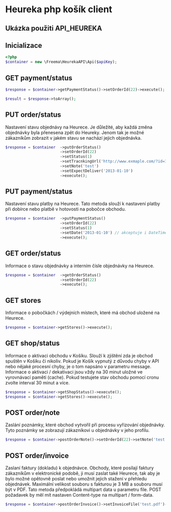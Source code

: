 Heureka php košík client
========================

Ukázka použiti API_HEUREKA
--------------------------

Inicializace
------------

```php
<?php
$container = new \Freema\HeurekaAPI\Api($apiKey);
```

GET payment/status
------------------

```php
$response = $container->getPaymentStatus()->setOrderId(22)->execute();

$result = $response->toArray();
```

PUT order/status
----------------
Nastavení stavu objednávy na Heurece.
Je důležité, aby každá změna objednávky byla přenesena zpět do Heureky. Jenom tak je možné zákazníkům zobrazit v jakém stavu se nachází jejich objednávka.     

```php
$response = $container  ->putOrderStatus()
                        ->setOrderId(22)
                        ->setStatus(1)
                        ->setTracnkingUrl('http://www.exmaple.com/?id=101010&transport')
                        ->setNote('test')
                        ->setExpectDeliver('2013-01-10')
                        ->execute();
```

PUT payment/status
------------------
Nastavení stavu platby na Heurece.
Tato metoda slouží k nastavení platby při dobírce nebo platbě v hotovosti na pobočce obchodu.
```php
$response = $container  ->putPaymentStatus()
                        ->setOrderId(22)
                        ->setStatus(1)
                        ->setDate('2013-01-10') // akceptuje i DateTime object 
                        ->execute();
```

GET order/status
----------------
Informace o stavu objednávky a interním čísle objednávky na Heurece.
```php
$response = $container  ->getOrderStatus()
                        ->setOrderId(22)
                        ->execute();
```

GET stores
----------------
Informace o pobočkách / výdejních místech, které má obchod uložené na Heurece.
```php
$response = $container->getStores()->execute();
```

GET shop/status
--------------
Informace o aktivaci obchodu v Košíku.
Slouží k zjištění zda je obchod spuštěn v Košíku či nikoliv. Pokud je Košík vypnutý z důvodu chyby v API nebo nějaké procesní chyby, je o tom napsáno v parametru message.
Informace o aktivaci / dekativaci jsou vždy na 30 minut uložné ve vyrovnávací paměti (cache). Pokud testujete stav obchodu pomocí cronu zvolte interval 30 minut a více.

```php
$response = $container->getShopStatus()->execute();
$response = $container->getStores()->execute();
```

POST order/note
---------------
Zaslání poznámky, které obchod vytvořil při procesu vyřizování objednávky.
Tyto poznámky se zobrazují zákazníkovi u objednávky v jeho profilu. 

```php
$response = $container->postOrderNote()->setOrderId(22)->setNote('test')->execute();
```

POST order/invoice
------------------
Zaslaní faktury (dokladu) k objednávce.
Obchody, které posílají faktury zákazníkům v elektronické podobě, ji musí zaslat také Heurece, tak aby je bylo možné opětovně poslat nebo umožnit jejich stažení v přehledu objednávek.
Maximální velikost souboru s fakturou je 3 MB a souboru musí být v PDF.
Tato metoda předpokládá multipart data u parametru file. POST požadavek by měl mít nastaven Content-type na multipart / form-data.

```php
$response = $container->postOrderInvoice()->setInvoiceFile('test.pdf')->setOrderId(22)->execute();
```
